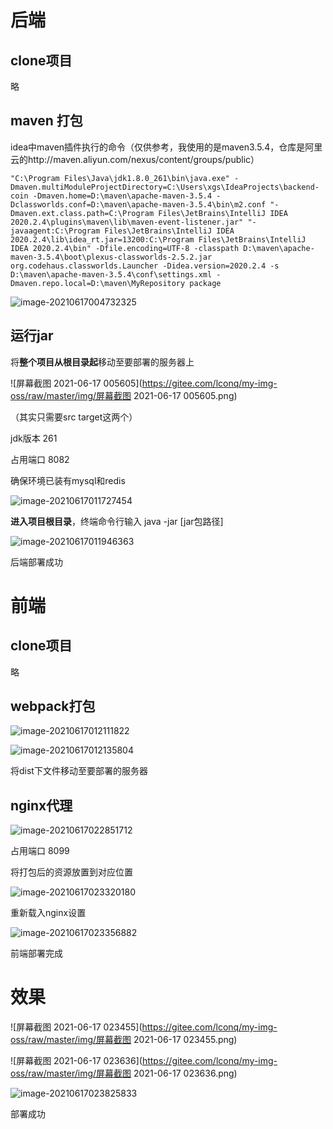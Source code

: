 # 后端

## clone项目

略

## maven 打包

idea中maven插件执行的命令（仅供参考，我使用的是maven3.5.4，仓库是阿里云的http://maven.aliyun.com/nexus/content/groups/public）

```
"C:\Program Files\Java\jdk1.8.0_261\bin\java.exe" -Dmaven.multiModuleProjectDirectory=C:\Users\xgs\IdeaProjects\backend-coin -Dmaven.home=D:\maven\apache-maven-3.5.4 -Dclassworlds.conf=D:\maven\apache-maven-3.5.4\bin\m2.conf "-Dmaven.ext.class.path=C:\Program Files\JetBrains\IntelliJ IDEA 2020.2.4\plugins\maven\lib\maven-event-listener.jar" "-javaagent:C:\Program Files\JetBrains\IntelliJ IDEA 2020.2.4\lib\idea_rt.jar=13200:C:\Program Files\JetBrains\IntelliJ IDEA 2020.2.4\bin" -Dfile.encoding=UTF-8 -classpath D:\maven\apache-maven-3.5.4\boot\plexus-classworlds-2.5.2.jar org.codehaus.classworlds.Launcher -Didea.version=2020.2.4 -s D:\maven\apache-maven-3.5.4\conf\settings.xml -Dmaven.repo.local=D:\maven\MyRepository package
```

![image-20210617004732325](https://gitee.com/lconq/my-img-oss/raw/master/img/image-20210617004732325.png)

## 运行jar

将**整个项目从根目录起**移动至要部署的服务器上

![屏幕截图 2021-06-17 005605](https://gitee.com/lconq/my-img-oss/raw/master/img/屏幕截图 2021-06-17 005605.png)

（其实只需要src target这两个）

jdk版本 261

占用端口 8082

确保环境已装有mysql和redis

![image-20210617011727454](https://gitee.com/lconq/my-img-oss/raw/master/img/image-20210617011727454.png)

**进入项目根目录**，终端命令行输入 java -jar [jar包路径]

![image-20210617011946363](https://gitee.com/lconq/my-img-oss/raw/master/img/image-20210617011946363.png)

后端部署成功



# 前端

## clone项目

略

## webpack打包

![image-20210617012111822](https://gitee.com/lconq/my-img-oss/raw/master/img/image-20210617012111822.png)

![image-20210617012135804](https://gitee.com/lconq/my-img-oss/raw/master/img/image-20210617012135804.png)

将dist下文件移动至要部署的服务器

## nginx代理

![image-20210617022851712](https://gitee.com/lconq/my-img-oss/raw/master/img/image-20210617022851712.png)

占用端口 8099

将打包后的资源放置到对应位置

![image-20210617023320180](https://gitee.com/lconq/my-img-oss/raw/master/img/image-20210617023320180.png)

重新载入nginx设置

![image-20210617023356882](https://gitee.com/lconq/my-img-oss/raw/master/img/image-20210617023356882.png)

前端部署完成

# 效果

![屏幕截图 2021-06-17 023455](https://gitee.com/lconq/my-img-oss/raw/master/img/屏幕截图 2021-06-17 023455.png)

![屏幕截图 2021-06-17 023636](https://gitee.com/lconq/my-img-oss/raw/master/img/屏幕截图 2021-06-17 023636.png)

![image-20210617023825833](https://gitee.com/lconq/my-img-oss/raw/master/img/image-20210617023825833.png)

部署成功